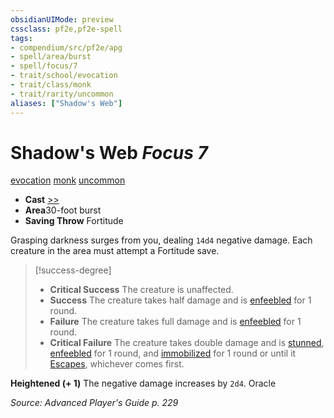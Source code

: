 ```yaml
---
obsidianUIMode: preview
cssclass: pf2e,pf2e-spell
tags:
- compendium/src/pf2e/apg
- spell/area/burst
- spell/focus/7
- trait/school/evocation
- trait/class/monk
- trait/rarity/uncommon
aliases: ["Shadow's Web"]
---
```

# Shadow's Web *Focus 7*   
[evocation](evocation.md)  [monk](rules/traits/monk.md)  [uncommon](uncommon.md)  

- **Cast** [>>](chapter-9-playing-the-game.md#Actions "Two-Action") 
- **Area**30-foot burst
- **Saving Throw** Fortitude

Grasping darkness surges from you, dealing `14d4` negative damage. Each creature in the area must attempt a Fortitude save.

> [!success-degree] 
> - **Critical Success** The creature is unaffected.
> - **Success** The creature takes half damage and is [enfeebled](conditions.md#Enfeebled) for 1 round.
> - **Failure** The creature takes full damage and is [enfeebled](conditions.md#Enfeebled) for 1 round.
> - **Critical Failure** The creature takes double damage and is [stunned](conditions.md#Stunned), [enfeebled](conditions.md#Enfeebled) for 1 round, and [immobilized](conditions.md#Immobilized) for 1 round or until it [Escapes](escape.md), whichever comes first.

**Heightened (+ 1)** The negative damage increases by `2d4`. Oracle

*Source: Advanced Player's Guide p. 229*